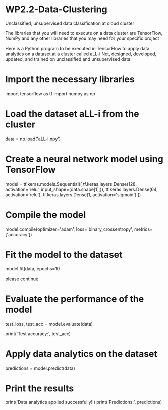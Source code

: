 # WP2.2-Data-Clustering
Unclassified, unsupervised data classification at cloud cluster


The libraries that you will need to execute on a data cluster are TensorFlow, NumPy and any other libraries that you may need for your specific project

 Here is a Python program to be executed in TensorFlow to apply data analytics on a dataset at a cluster called aLL-i Net, designed, developed, updated, and trained on unclassified and unsupervised data:

# Import the necessary libraries
import tensorflow as tf
import numpy as np

# Load the dataset aLL-i from the cluster
data = np.load('aLL-i.npy')

# Create a neural network model using TensorFlow
model = tf.keras.models.Sequential([
    tf.keras.layers.Dense(128, activation='relu', input_shape=(data.shape[1],)),
    tf.keras.layers.Dense(64, activation='relu'),
    tf.keras.layers.Dense(1, activation='sigmoid')
])

# Compile the model
model.compile(optimizer='adam',
              loss='binary_crossentropy',
              metrics=['accuracy'])

# Fit the model to the dataset
model.fit(data, epochs=10

please continue

# Evaluate the performance of the model
test_loss, test_acc = model.evaluate(data)

print('Test accuracy:', test_acc)

# Apply data analytics on the dataset
predictions = model.predict(data)

# Print the results
print('Data analytics applied successfully!')
print('Predictions:', predictions)
